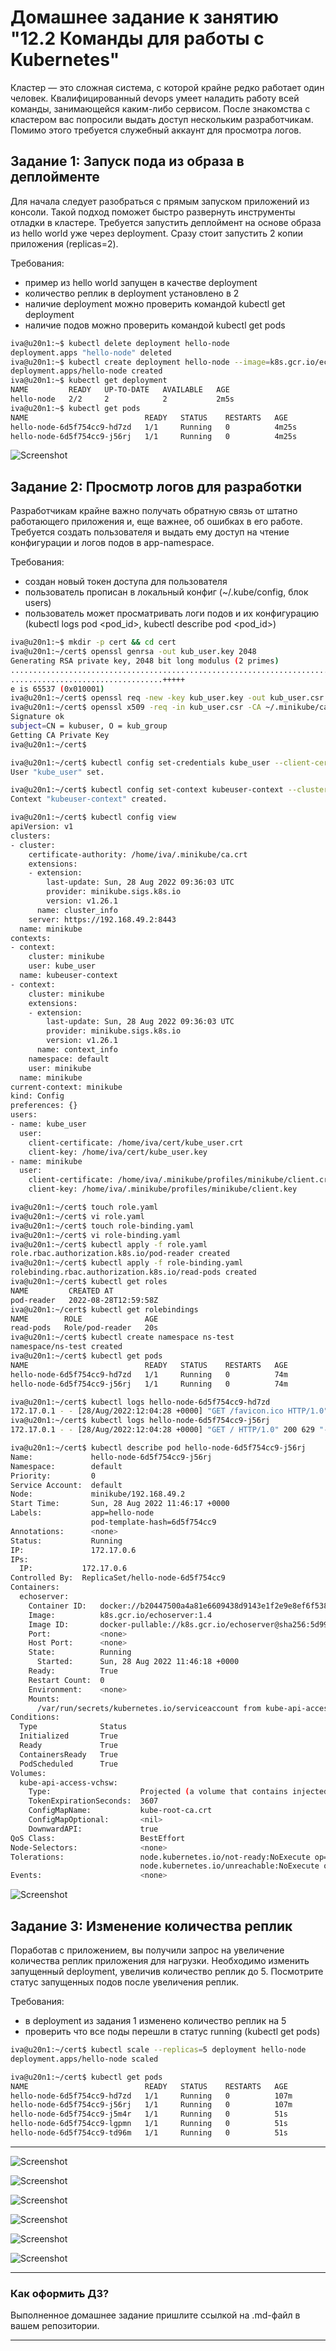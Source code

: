 # Домашнее задание к занятию "12.2 Команды для работы с Kubernetes"
Кластер — это сложная система, с которой крайне редко работает один человек. Квалифицированный devops умеет наладить работу всей команды, занимающейся каким-либо сервисом.
После знакомства с кластером вас попросили выдать доступ нескольким разработчикам. Помимо этого требуется служебный аккаунт для просмотра логов.

## Задание 1: Запуск пода из образа в деплойменте
Для начала следует разобраться с прямым запуском приложений из консоли. Такой подход поможет быстро развернуть инструменты отладки в кластере. Требуется запустить деплоймент на основе образа из hello world уже через deployment. Сразу стоит запустить 2 копии приложения (replicas=2). 

Требования:
 * пример из hello world запущен в качестве deployment
 * количество реплик в deployment установлено в 2
 * наличие deployment можно проверить командой kubectl get deployment
 * наличие подов можно проверить командой kubectl get pods

```bash
iva@u20n1:~$ kubectl delete deployment hello-node
deployment.apps "hello-node" deleted
iva@u20n1:~$ kubectl create deployment hello-node --image=k8s.gcr.io/echoserver:1.4 --replicas=2
deployment.apps/hello-node created
iva@u20n1:~$ kubectl get deployment
NAME         READY   UP-TO-DATE   AVAILABLE   AGE
hello-node   2/2     2            2           2m5s
iva@u20n1:~$ kubectl get pods
NAME                          READY   STATUS    RESTARTS   AGE
hello-node-6d5f754cc9-hd7zd   1/1     Running   0          4m25s
hello-node-6d5f754cc9-j56rj   1/1     Running   0          4m25s
```
![Screenshot](./img/Kube_2replicas.png)

## Задание 2: Просмотр логов для разработки
Разработчикам крайне важно получать обратную связь от штатно работающего приложения и, еще важнее, об ошибках в его работе. 
Требуется создать пользователя и выдать ему доступ на чтение конфигурации и логов подов в app-namespace.

Требования: 
 * создан новый токен доступа для пользователя
 * пользователь прописан в локальный конфиг (~/.kube/config, блок users)
 * пользователь может просматривать логи подов и их конфигурацию (kubectl logs pod <pod_id>, kubectl describe pod <pod_id>)

```bash
iva@u20n1:~$ mkdir -p cert && cd cert
iva@u20n1:~/cert$ openssl genrsa -out kub_user.key 2048
Generating RSA private key, 2048 bit long modulus (2 primes)
.................................................................................................+++++
..................................+++++
e is 65537 (0x010001)
iva@u20n1:~/cert$ openssl req -new -key kub_user.key -out kub_user.csr -subj "/CN=kubuser/O=kub_group"
iva@u20n1:~/cert$ openssl x509 -req -in kub_user.csr -CA ~/.minikube/ca.crt -CAkey ~/.minikube/ca.key -CAcreateserial -out kub_user.crt -days 500
Signature ok
subject=CN = kubuser, O = kub_group
Getting CA Private Key
iva@u20n1:~/cert$ 

iva@u20n1:~/cert$ kubectl config set-credentials kube_user --client-certificate=kube_user.crt --client-key=kube_user.key
User "kube_user" set.

iva@u20n1:~/cert$ kubectl config set-context kubeuser-context --cluster=minikube --user=kube_user
Context "kubeuser-context" created.

iva@u20n1:~/cert$ kubectl config view
apiVersion: v1
clusters:
- cluster:
    certificate-authority: /home/iva/.minikube/ca.crt
    extensions:
    - extension:
        last-update: Sun, 28 Aug 2022 09:36:03 UTC
        provider: minikube.sigs.k8s.io
        version: v1.26.1
      name: cluster_info
    server: https://192.168.49.2:8443
  name: minikube
contexts:
- context:
    cluster: minikube
    user: kube_user
  name: kubeuser-context
- context:
    cluster: minikube
    extensions:
    - extension:
        last-update: Sun, 28 Aug 2022 09:36:03 UTC
        provider: minikube.sigs.k8s.io
        version: v1.26.1
      name: context_info
    namespace: default
    user: minikube
  name: minikube
current-context: minikube
kind: Config
preferences: {}
users:
- name: kube_user
  user:
    client-certificate: /home/iva/cert/kube_user.crt
    client-key: /home/iva/cert/kube_user.key
- name: minikube
  user:
    client-certificate: /home/iva/.minikube/profiles/minikube/client.crt
    client-key: /home/iva/.minikube/profiles/minikube/client.key

iva@u20n1:~/cert$ touch role.yaml
iva@u20n1:~/cert$ vi role.yaml 
iva@u20n1:~/cert$ touch role-binding.yaml
iva@u20n1:~/cert$ vi role-binding.yaml 
iva@u20n1:~/cert$ kubectl apply -f role.yaml
role.rbac.authorization.k8s.io/pod-reader created
iva@u20n1:~/cert$ kubectl apply -f role-binding.yaml
rolebinding.rbac.authorization.k8s.io/read-pods created
iva@u20n1:~/cert$ kubectl get roles
NAME         CREATED AT
pod-reader   2022-08-28T12:59:58Z
iva@u20n1:~/cert$ kubectl get rolebindings
NAME        ROLE              AGE
read-pods   Role/pod-reader   20s
iva@u20n1:~/cert$ kubectl create namespace ns-test
namespace/ns-test created
iva@u20n1:~/cert$ kubectl get pods
NAME                          READY   STATUS    RESTARTS   AGE
hello-node-6d5f754cc9-hd7zd   1/1     Running   0          74m
hello-node-6d5f754cc9-j56rj   1/1     Running   0          74m

iva@u20n1:~/cert$ kubectl logs hello-node-6d5f754cc9-hd7zd
172.17.0.1 - - [28/Aug/2022:12:04:28 +0000] "GET /favicon.ico HTTP/1.0" 200 586 "http://192.168.7.21:8080/" "Mozilla/5.0 (X11; Linux x86_64) AppleWebKit/537.36 (KHTML, like Gecko) Chrome/104.0.0.0 Safari/537.36"
iva@u20n1:~/cert$ kubectl logs hello-node-6d5f754cc9-j56rj
172.17.0.1 - - [28/Aug/2022:12:04:28 +0000] "GET / HTTP/1.0" 200 629 "-" "Mozilla/5.0 (X11; Linux x86_64) AppleWebKit/537.36 (KHTML, like Gecko) Chrome/104.0.0.0 Safari/537.36"

iva@u20n1:~/cert$ kubectl describe pod hello-node-6d5f754cc9-j56rj 
Name:             hello-node-6d5f754cc9-j56rj
Namespace:        default
Priority:         0
Service Account:  default
Node:             minikube/192.168.49.2
Start Time:       Sun, 28 Aug 2022 11:46:17 +0000
Labels:           app=hello-node
                  pod-template-hash=6d5f754cc9
Annotations:      <none>
Status:           Running
IP:               172.17.0.6
IPs:
  IP:           172.17.0.6
Controlled By:  ReplicaSet/hello-node-6d5f754cc9
Containers:
  echoserver:
    Container ID:   docker://b20447500a4a81e6609438d9143e1f2e9e8ef6f53871ce1fa69668546ec722ab
    Image:          k8s.gcr.io/echoserver:1.4
    Image ID:       docker-pullable://k8s.gcr.io/echoserver@sha256:5d99aa1120524c801bc8c1a7077e8f5ec122ba16b6dda1a5d3826057f67b9bcb
    Port:           <none>
    Host Port:      <none>
    State:          Running
      Started:      Sun, 28 Aug 2022 11:46:18 +0000
    Ready:          True
    Restart Count:  0
    Environment:    <none>
    Mounts:
      /var/run/secrets/kubernetes.io/serviceaccount from kube-api-access-vchsw (ro)
Conditions:
  Type              Status
  Initialized       True 
  Ready             True 
  ContainersReady   True 
  PodScheduled      True 
Volumes:
  kube-api-access-vchsw:
    Type:                    Projected (a volume that contains injected data from multiple sources)
    TokenExpirationSeconds:  3607
    ConfigMapName:           kube-root-ca.crt
    ConfigMapOptional:       <nil>
    DownwardAPI:             true
QoS Class:                   BestEffort
Node-Selectors:              <none>
Tolerations:                 node.kubernetes.io/not-ready:NoExecute op=Exists for 300s
                             node.kubernetes.io/unreachable:NoExecute op=Exists for 300s
Events:                      <none>

```
![Screenshot](./img/kube-namespaces.png)

## Задание 3: Изменение количества реплик 
Поработав с приложением, вы получили запрос на увеличение количества реплик приложения для нагрузки. Необходимо изменить запущенный deployment, увеличив количество реплик до 5. Посмотрите статус запущенных подов после увеличения реплик. 

Требования:
 * в deployment из задания 1 изменено количество реплик на 5
 * проверить что все поды перешли в статус running (kubectl get pods)


```bash
iva@u20n1:~/cert$ kubectl scale --replicas=5 deployment hello-node
deployment.apps/hello-node scaled

iva@u20n1:~/cert$ kubectl get pods
NAME                          READY   STATUS    RESTARTS   AGE
hello-node-6d5f754cc9-hd7zd   1/1     Running   0          107m
hello-node-6d5f754cc9-j56rj   1/1     Running   0          107m
hello-node-6d5f754cc9-j5m4r   1/1     Running   0          51s
hello-node-6d5f754cc9-lgpmn   1/1     Running   0          51s
hello-node-6d5f754cc9-td96m   1/1     Running   0          51s

```

-----------------------

![Screenshot](./img/kube_5scales.png)

![Screenshot](./img/kube_events.png)

![Screenshot](./img/kube_lb.png)

![Screenshot](./img/kube-namespaces.png)

![Screenshot](./img/kube_role_bindings.png)

![Screenshot](./img/kube_roles.png)


---

### Как оформить ДЗ?

Выполненное домашнее задание пришлите ссылкой на .md-файл в вашем репозитории.

---
